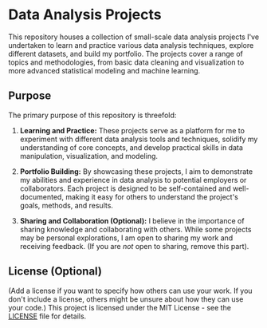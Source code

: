 # Data Analysis Projects

This repository houses a collection of small-scale data analysis projects I've undertaken to learn and practice various data analysis techniques, explore different datasets, and build my portfolio.  The projects cover a range of topics and methodologies, from basic data cleaning and visualization to more advanced statistical modeling and machine learning.

## Purpose

The primary purpose of this repository is threefold:

1.  **Learning and Practice:**  These projects serve as a platform for me to experiment with different data analysis tools and techniques, solidify my understanding of core concepts, and develop practical skills in data manipulation, visualization, and modeling.

2.  **Portfolio Building:**  By showcasing these projects, I aim to demonstrate my abilities and experience in data analysis to potential employers or collaborators.  Each project is designed to be self-contained and well-documented, making it easy for others to understand the project's goals, methods, and results.

3.  **Sharing and Collaboration (Optional):**  I believe in the importance of sharing knowledge and collaborating with others.  While some projects may be personal explorations, I am open to sharing my work and receiving feedback.  (If you are *not* open to sharing, remove this part).

## License (Optional)

(Add a license if you want to specify how others can use your work.  If you don't include a license, others might be unsure about how they can use your code.) This project is licensed under the MIT License - see the [LICENSE](https://github.com/Yoge-ra/Analysis_projects/blob/main/LICENSE) file for details.
